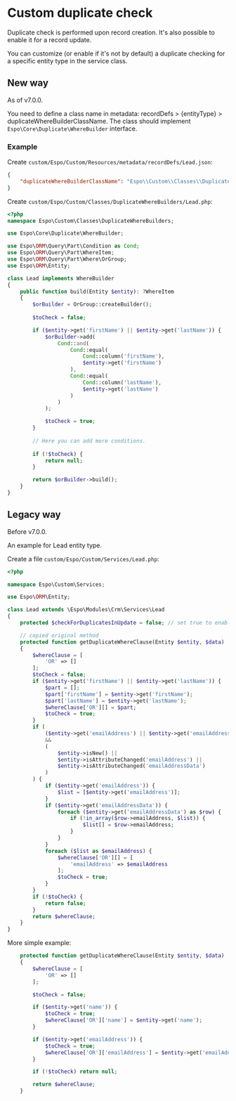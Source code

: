 # Custom duplicate check

Duplicate check is performed upon record creation. It's also possible to enable it for a record update.

You can customize (or enable if it's not by default) a duplicate checking for a specific entity type in the service class.

## New way

As of v7.0.0.

You need to define a class name in metadata: recordDefs > {entityType} > duplicateWhereBuilderClassName. The class should implement `Espo\Core\Duplicate\WhereBuilder` interface.

### Example

Create `custom/Espo/Custom/Resources/metadata/recordDefs/Lead.json`:

```json
{
    "duplicateWhereBuilderClassName": "Espo\\Custom\\Classes\\DuplicateWhereBuilders\\Lead"
}
```

Create `custom/Espo/Custom/Classes/DuplicateWhereBuilders/Lead.php`:

```php
<?php
namespace Espo\Custom\Classes\DuplicateWhereBuilders;

use Espo\Core\Duplicate\WhereBuilder;

use Espo\ORM\Query\Part\Condition as Cond;
use Espo\ORM\Query\Part\WhereItem;
use Espo\ORM\Query\Part\Where\OrGroup;
use Espo\ORM\Entity;

class Lead implements WhereBuilder
{
    public function build(Entity $entity): ?WhereItem
    {
        $orBuilder = OrGroup::createBuilder();
        
        $toCheck = false;

        if ($entity->get('firstName') || $entity->get('lastName')) {
            $orBuilder->add(
                Cond::and(
                    Cond::equal(
                        Cond::column('firstName'),
                        $entity->get('firstName')
                    ),
                    Cond::equal(
                        Cond::column('lastName'),
                        $entity->get('lastName')
                    )
                )
            );

            $toCheck = true;
        }
        
        // Here you can add more conditions.
        
        if (!$toCheck) {
            return null;
        }

        return $orBuilder->build();
    }
}
```




## Legacy way

Before v7.0.0.

An example for Lead entity type.

Create a file `custom/Espo/Custom/Services/Lead.php`:

```php
<?php

namespace Espo\Custom\Services;

use Espo\ORM\Entity;

class Lead extends \Espo\Modules\Crm\Services\Lead
{
    protected $checkForDuplicatesInUpdate = false; // set true to enable for update

    // copied original method
    protected function getDuplicateWhereClause(Entity $entity, $data)
    {
        $whereClause = [
            'OR' => []
        ];
        $toCheck = false;
        if ($entity->get('firstName') || $entity->get('lastName')) {
            $part = [];
            $part['firstName'] = $entity->get('firstName');
            $part['lastName'] = $entity->get('lastName');
            $whereClause['OR'][] = $part;
            $toCheck = true;
        }
        if (
            ($entity->get('emailAddress') || $entity->get('emailAddressData'))
            &&
            (
                $entity->isNew() || 
                $entity->isAttributeChanged('emailAddress') || 
                $entity->isAttributeChanged('emailAddressData')
            )
        ) {
            if ($entity->get('emailAddress')) {
                $list = [$entity->get('emailAddress')];
            }
            if ($entity->get('emailAddressData')) {
                foreach ($entity->get('emailAddressData') as $row) {
                    if (!in_array($row->emailAddress, $list)) {
                        $list[] = $row->emailAddress;
                    }
                }
            }
            foreach ($list as $emailAddress) {
                $whereClause['OR'][] = [
                    'emailAddress' => $emailAddress
                ];
                $toCheck = true;
            }
        }
        if (!$toCheck) {
            return false;
        }
        return $whereClause;
    }
}

```

More simple example:

```php
    protected function getDuplicateWhereClause(Entity $entity, $data)
    {
        $whereClause = [
            'OR' => []
        ];

        $toCheck = false;

        if ($entity->get('name')) {
            $toCheck = true;
            $whereClause['OR']['name'] = $entity->get('name');
        }

        if ($entity->get('emailAddress')) {
            $toCheck = true;
            $whereClause['OR']['emailAddress'] = $entity->get('emailAddress');
        }

        if (!$toCheck) return null;

        return $whereClause;
    }
```
